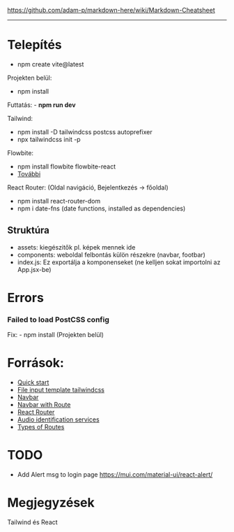 https://github.com/adam-p/markdown-here/wiki/Markdown-Cheatsheet
___
# Telepítés
- npm create vite@latest
  
Projekten belül:

- npm install

Futtatás: - **npm run dev**

Tailwind: 
- npm install -D tailwindcss postcss autoprefixer
- npx tailwindcss init -p

Flowbite:
- npm install flowbite flowbite-react
- [További](https://flowbite.com/docs/getting-started/react/)
  
React Router: (Oldal navigáció, Bejelentkezés -> főoldal)
- npm install react-router-dom
- npm i date-fns  (date functions, installed as dependencies)

## Struktúra
 - assets: kiegészitők pl. képek mennek ide
 - components: weboldal felbontás külön részekre (navbar, footbar)
 - index.js: Ez exportálja a komponenseket (ne kelljen sokat importolni az App.jsx-be)

# Errors

### Failed to load PostCSS config

Fix:  - npm install (Projekten belül)

# Források:
- [Quick start](https://react.dev/learn)
- [File input template tailwindcss](https://flowbite.com/docs/forms/file-input/)
- [Navbar](https://flowbite.com/docs/components/navbar/)
- [Navbar with Route](https://github.com/CodeCompleteYT/react-navbar)
- [React Router](https://www.w3schools.com/react/react_router.asp)
- [Audio identification services](https://acoustid.biz/)
- [Types of Routes](https://www.geeksforgeeks.org/reactjs-types-of-routers/)

# TODO
- Add Alert msg to login page https://mui.com/material-ui/react-alert/
# Megjegyzések
Tailwind és React
